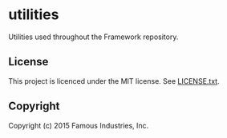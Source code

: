 # utilities

Utilities used throughout the Framework repository.


## License

This project is licenced under the MIT license. See [LICENSE.txt](LICENSE.txt).

## Copyright

Copyright (c) 2015 Famous Industries, Inc.
